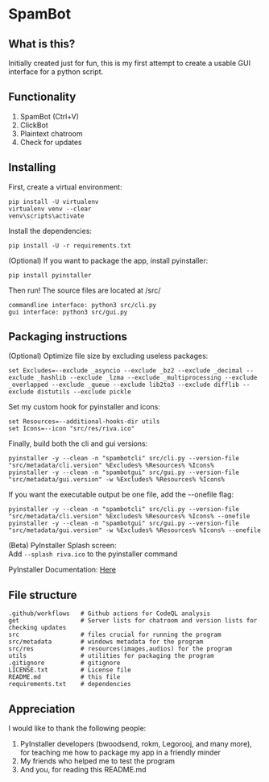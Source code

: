 # SpamBot
## What is this?
Initially created just for fun, this is my first attempt to create a usable GUI interface for a python script. 
## Functionality
1. SpamBot (Ctrl+V)
2. ClickBot
3. Plaintext chatroom
4. Check for updates
## Installing
First, create a virtual environment: <br>
```commandline
pip install -U virtualenv
virtualenv venv --clear
venv\scripts\activate
```
Install the dependencies: <br>
```commandline
pip install -U -r requirements.txt
```
(Optional) If you want to package the app, install pyinstaller: <br>
```commandline
pip install pyinstaller      
```
Then run!  The source files are located at /src/ <br>
```commandline
commandline interface: python3 src/cli.py
gui interface: python3 src/gui.py
```
## Packaging instructions
(Optional) Optimize file size by excluding useless packages: <br>
```
set Excludes=--exclude _asyncio --exclude _bz2 --exclude _decimal --exclude _hashlib --exclude _lzma --exclude _multiprocessing --exclude _overlapped --exclude _queue --exclude lib2to3 --exclude difflib --exclude distutils --exclude pickle
```
Set my custom hook for pyinstaller and icons: <br>
```
set Resources=--additional-hooks-dir utils
set Icons=--icon "src/res/riva.ico"
```
Finally, build both the cli and gui versions: <br>
```
pyinstaller -y --clean -n "spambotcli" src/cli.py --version-file "src/metadata/cli.version" %Excludes% %Resources% %Icons%
pyinstaller -y --clean -n "spambotgui" src/gui.py --version-file "src/metadata/gui.version" -w %Excludes% %Resources% %Icons%
```
If you want the executable output be one file, add the --onefile flag: <br>
```
pyinstaller -y --clean -n "spambotcli" src/cli.py --version-file "src/metadata/cli.version" %Excludes% %Resources% %Icons% --onefile
pyinstaller -y --clean -n "spambotgui" src/gui.py --version-file "src/metadata/gui.version" -w %Excludes% %Resources% %Icons% --onefile
```
(Beta) PyInstaller Splash screen: <br>
Add `--splash riva.ico` to the pyinstaller command <br>

PyInstaller Documentation: [Here](https://pyinstaller.org/en/stable/usage.html)
## File structure
```
.github/workflows   # Github actions for CodeQL analysis 
get                 # Server lists for chatroom and version lists for checking updates 
src                 # files crucial for running the program 
src/metadata        # windows metadata for the program 
src/res             # resources(images,audios) for the program 
utils               # utilities for packaging the program 
.gitignore          # gitignore 
LICENSE.txt         # License file
README.md           # this file 
requirements.txt    # dependencies 
```
## Appreciation
I would like to thank the following people: <br>
1. PyInstaller developers (bwoodsend, rokm, Legorooj, and many more), for teaching me how to package my app in a friendly minder
2. My friends who helped me to test the program
3. And you, for reading this README.md
